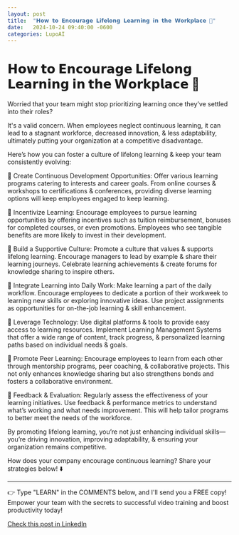 ```yaml
---
layout: post
title:  "𝗛𝗼𝘄 𝘁𝗼 𝗘𝗻𝗰𝗼𝘂𝗿𝗮𝗴𝗲 𝗟𝗶𝗳𝗲𝗹𝗼𝗻𝗴 𝗟𝗲𝗮𝗿𝗻𝗶𝗻𝗴 𝗶𝗻 𝘁𝗵𝗲 𝗪𝗼𝗿𝗸𝗽𝗹𝗮𝗰𝗲 🚀"
date:   2024-10-24 09:40:00 -0600
categories: LupoAI
---
```


# 𝗛𝗼𝘄 𝘁𝗼 𝗘𝗻𝗰𝗼𝘂𝗿𝗮𝗴𝗲 𝗟𝗶𝗳𝗲𝗹𝗼𝗻𝗴 𝗟𝗲𝗮𝗿𝗻𝗶𝗻𝗴 𝗶𝗻 𝘁𝗵𝗲 𝗪𝗼𝗿𝗸𝗽𝗹𝗮𝗰𝗲 🚀

Worried that your team might stop prioritizing learning once they’ve settled into their roles?

It's a valid concern. When employees neglect continuous learning, it can lead to a stagnant workforce, decreased innovation, & less adaptability, ultimately putting your organization at a competitive disadvantage.

Here’s how you can foster a culture of lifelong learning & keep your team consistently evolving:

📌 Create Continuous Development Opportunities: Offer various learning programs catering to interests and career goals. From online courses & workshops to certifications & conferences, providing diverse learning options will keep employees engaged to keep learning.

📌 Incentivize Learning: Encourage employees to pursue learning opportunities by offering incentives such as tuition reimbursement, bonuses for completed courses, or even promotions. Employees who see tangible benefits are more likely to invest in their development.

📌 Build a Supportive Culture: Promote a culture that values & supports lifelong learning. Encourage managers to lead by example &  share their learning journeys. Celebrate learning achievements & create forums for knowledge sharing to inspire others.

📌 Integrate Learning into Daily Work: Make learning a part of the daily workflow. Encourage employees to dedicate a portion of their workweek to learning new skills or exploring innovative ideas. Use project assignments as opportunities for on-the-job learning & skill enhancement.

📌 Leverage Technology: Use digital platforms & tools to provide easy access to learning resources. Implement Learning Management Systems that offer a wide range of content, track progress, & personalized learning paths based on individual needs & goals.

📌 Promote Peer Learning: Encourage employees to learn from each other through mentorship programs, peer coaching, & collaborative projects. This not only enhances knowledge sharing but also strengthens bonds and fosters a collaborative environment.

📌 Feedback & Evaluation: Regularly assess the effectiveness of your learning initiatives. Use feedback & performance metrics to understand what’s working and what needs improvement. This will help tailor programs to better meet the needs of the workforce.

By promoting lifelong learning, you’re not just enhancing individual skills—you’re driving innovation, improving adaptability, & ensuring your organization remains competitive.

How does your company encourage continuous learning? Share your strategies below! ⬇️

*****
👉 Type "LEARN" in the COMMENTS below, and I'll send you a FREE copy! Empower your team with the secrets to successful video training and boost productivity today!

[Check this post in LinkedIn](https://www.linkedin.com/posts/xmorera_learninganddevelopment-continuousimprovement-activity-7255211545113018368-5qwp?utm_source=share&utm_medium=member_desktop)